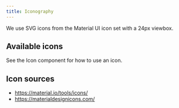 ```yaml
---
title: Iconography
---
```


We use SVG icons from the Material UI icon set with a 24px viewbox.

## Available icons

<div>
  <iconography></iconography>
</div>

See the <gatsby-link to="/components/icon">Icon component</gatsby-link> for how to use an icon.

## Icon sources
- https://material.io/tools/icons/
- https://materialdesignicons.com/

